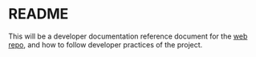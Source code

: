 # README

This will be a developer documentation reference document for the [web repo](https://github.com/GTHC/web),
and how to follow developer practices of the project.
